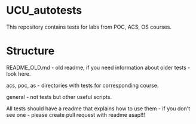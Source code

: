 # UCU_autotests

This repository contains tests for labs from POC, ACS, OS courses. 

# Structure

README_OLD.md - old readme, if you need information about older tests - look here.

acs, poc, as - directories with tests for corresponding course.

general - not tests but other useful scripts.

All tests should have a readme that explains how to use them - if you don't see one - please create pull request with readme asap!!!

